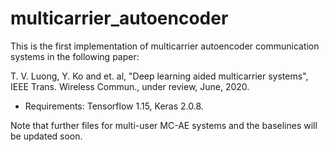 # multicarrier_autoencoder
This is the first implementation of multicarrier autoencoder communication systems in the following paper:

T. V. Luong, Y. Ko and et. al, "Deep learning aided multicarrier systems", IEEE Trans. Wireless Commun., under review, June, 2020.
- Requirements: Tensorflow 1.15, Keras 2.0.8.

Note that further files for multi-user MC-AE systems and the baselines will be updated soon. 
